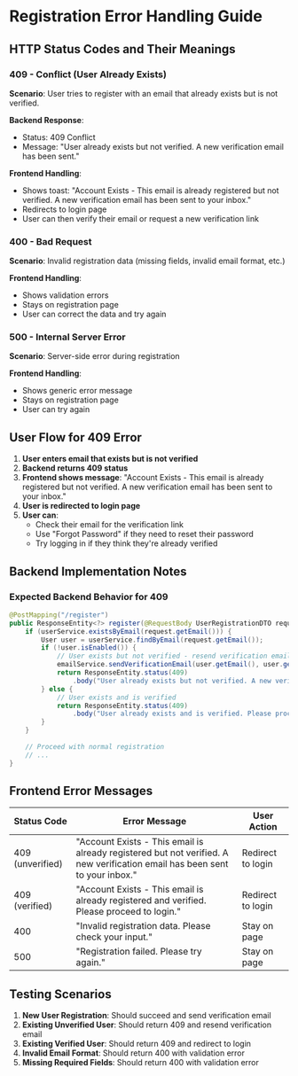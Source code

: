# Registration Error Handling Guide

## HTTP Status Codes and Their Meanings

### 409 - Conflict (User Already Exists)
**Scenario**: User tries to register with an email that already exists but is not verified.

**Backend Response**: 
- Status: 409 Conflict
- Message: "User already exists but not verified. A new verification email has been sent."

**Frontend Handling**:
- Shows toast: "Account Exists - This email is already registered but not verified. A new verification email has been sent to your inbox."
- Redirects to login page
- User can then verify their email or request a new verification link

### 400 - Bad Request
**Scenario**: Invalid registration data (missing fields, invalid email format, etc.)

**Frontend Handling**:
- Shows validation errors
- Stays on registration page
- User can correct the data and try again

### 500 - Internal Server Error
**Scenario**: Server-side error during registration

**Frontend Handling**:
- Shows generic error message
- Stays on registration page
- User can try again

## User Flow for 409 Error

1. **User enters email that exists but is not verified**
2. **Backend returns 409 status**
3. **Frontend shows message**: "Account Exists - This email is already registered but not verified. A new verification email has been sent to your inbox."
4. **User is redirected to login page**
5. **User can**:
   - Check their email for the verification link
   - Use "Forgot Password" if they need to reset their password
   - Try logging in if they think they're already verified

## Backend Implementation Notes

### Expected Backend Behavior for 409
```java
@PostMapping("/register")
public ResponseEntity<?> register(@RequestBody UserRegistrationDTO request) {
    if (userService.existsByEmail(request.getEmail())) {
        User user = userService.findByEmail(request.getEmail());
        if (!user.isEnabled()) {
            // User exists but not verified - resend verification email
            emailService.sendVerificationEmail(user.getEmail(), user.getName(), user.getVerificationToken());
            return ResponseEntity.status(409)
                .body("User already exists but not verified. A new verification email has been sent.");
        } else {
            // User exists and is verified
            return ResponseEntity.status(409)
                .body("User already exists and is verified. Please proceed to login.");
        }
    }
    
    // Proceed with normal registration
    // ...
}
```

## Frontend Error Messages

| Status Code | Error Message | User Action |
|-------------|---------------|-------------|
| 409 (unverified) | "Account Exists - This email is already registered but not verified. A new verification email has been sent to your inbox." | Redirect to login |
| 409 (verified) | "Account Exists - This email is already registered and verified. Please proceed to login." | Redirect to login |
| 400 | "Invalid registration data. Please check your input." | Stay on page |
| 500 | "Registration failed. Please try again." | Stay on page |

## Testing Scenarios

1. **New User Registration**: Should succeed and send verification email
2. **Existing Unverified User**: Should return 409 and resend verification email
3. **Existing Verified User**: Should return 409 and redirect to login
4. **Invalid Email Format**: Should return 400 with validation error
5. **Missing Required Fields**: Should return 400 with validation error 